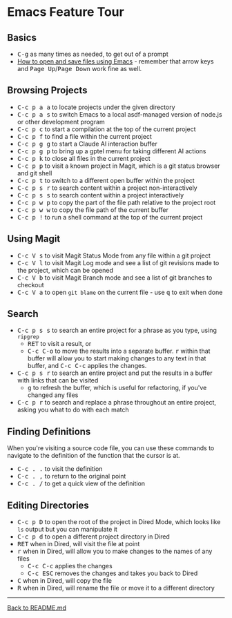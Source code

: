 # Emacs Feature Tour

## Basics

* <kbd>C-g</kbd> as many times as needed, to get out of a prompt
* [How to open and save files using Emacs](http://mally.stanford.edu/~sr/computing/emacs.html) - remember that arrow keys and <kbd>Page Up</kbd>/<kbd>Page Down</kbd> work fine as well.

## Browsing Projects

* <kbd>C-c p a a</kbd> to locate projects under the given directory
* <kbd>C-c p a s</kbd> to switch Emacs to a local asdf-managed version of node.js or other development program
* <kbd>C-c p c</kbd> to start a compilation at the top of the current project
* <kbd>C-c p f</kbd> to find a file within the current project
* <kbd>C-c p g g</kbd> to start a Claude AI interaction buffer
* <kbd>C-c p g p</kbd> to bring up a gptel menu for taking different AI actions
* <kbd>C-c p k</kbd> to close all files in the current project
* <kbd>C-c p p</kbd> to visit a known project in Magit, which is a git status browser and git shell
* <kbd>C-c p t</kbd> to switch to a different open buffer within the project
* <kbd>C-c p s r</kbd> to search content within a project non-interactively
* <kbd>C-c p s s</kbd> to search content within a project interactively
* <kbd>C-c p w p</kbd> to copy the part of the file path relative to the project root
* <kbd>C-c p w w</kbd> to copy the file path of the current buffer
* <kbd>C-c p !</kbd> to run a shell command at the top of the current project

## Using Magit

* <kbd>C-c V s</kbd> to visit Magit Status Mode from any file within a git project
* <kbd>C-c V l</kbd> to visit Magit Log mode and see a list of git revisions made to the project, which can be opened
* <kbd>C-c V b</kbd> to visit Magit Branch mode and see a list of git branches to checkout
* <kbd>C-c V a</kbd> to open `git blame` on the current file - use <kbd>q</kbd> to exit when done

## Search

* <kbd>C-c p s s</kbd> to search an entire project for a phrase as you type, using `ripgrep`
  * <kbd>RET</kbd> to visit a result, or
  * <kbd>C-c C-o</kbd> to move the results into a separate buffer. <kbd>r</kbd> within that buffer will allow you to start making changes to any text in that buffer, and <kbd>C-c C-c</kbd> applies the changes.
* <kbd>C-c p s r</kbd> to search an entire project and put the results in a buffer with links that can be visited
  * <kbd>g</kbd> to refresh the buffer, which is useful for refactoring, if you've changed any files
* <kbd>C-c p r</kbd> to search and replace a phrase throughout an entire project, asking you what to do with each match

## Finding Definitions

When you're visiting a source code file, you can use these commands to navigate to the definition of the function that
the cursor is at.

* <kbd>C-c . .</kbd> to visit the definition
* <kbd>C-c . ,</kbd> to return to the original point
* <kbd>C-c . /</kbd> to get a quick view of the definition

## Editing Directories

* <kbd>C-c p D</kbd> to open the root of the project in Dired Mode, which looks like `ls` output but you can manipulate it
* <kbd>C-c p d</kbd> to open a different project directory in Dired
* <kbd>RET</kbd> when in Dired, will visit the file at point
* <kbd>r</kbd> when in Dired, will allow you to make changes to the names of any files
  * <kbd>C-c C-c</kbd> applies the changes
  * <kbd>C-c ESC</kbd> removes the changes and takes you back to Dired
* <kbd>C</kbd> when in Dired, will copy the file
* <kbd>R</kbd> when in Dired, will rename the file or move it to a different directory

---

[Back to README.md](../README.md#documentation)
